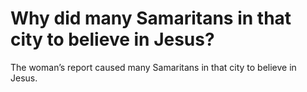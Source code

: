 # Why did many Samaritans in that city to believe in Jesus?

The woman’s report caused many Samaritans in that city to believe in Jesus.
